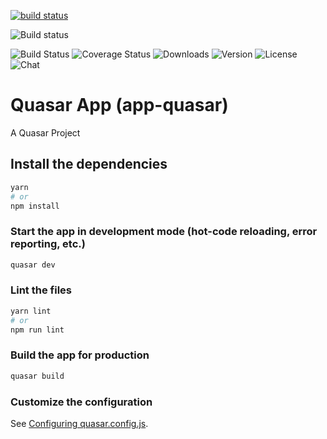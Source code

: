 [![build status](https://github.com/celsonery/app-bolao/actions/workflows/app-bolao.yml/badge.svg?branch=main)](https://github.com/celsonery/app-bolao/actions/workflows/app-bolao.yml)

![Build status](https://img.shields.io/circleci/project/github/vuejs/vue/dev.svg?sanitize=true)

  <img src="https://img.shields.io/circleci/project/github/vuejs/vue/dev.svg?sanitize=true" alt="Build Status">
  <img src="https://img.shields.io/codecov/c/github/vuejs/vue/dev.svg?sanitize=true" alt="Coverage Status">
  <img src="https://img.shields.io/npm/dm/vue.svg?sanitize=true" alt="Downloads">
  <img src="https://img.shields.io/npm/v/vue.svg?sanitize=true" alt="Version">
  <img src="https://img.shields.io/npm/l/vue.svg?sanitize=true" alt="License">
  <img src="https://img.shields.io/badge/chat-on%20discord-7289da.svg?sanitize=true" alt="Chat">
  
# Quasar App (app-quasar)


A Quasar Project

## Install the dependencies
```bash
yarn
# or
npm install
```

### Start the app in development mode (hot-code reloading, error reporting, etc.)
```bash
quasar dev
```


### Lint the files
```bash
yarn lint
# or
npm run lint
```



### Build the app for production
```bash
quasar build
```

### Customize the configuration
See [Configuring quasar.config.js](https://v2.quasar.dev/quasar-cli-vite/quasar-config-js).
